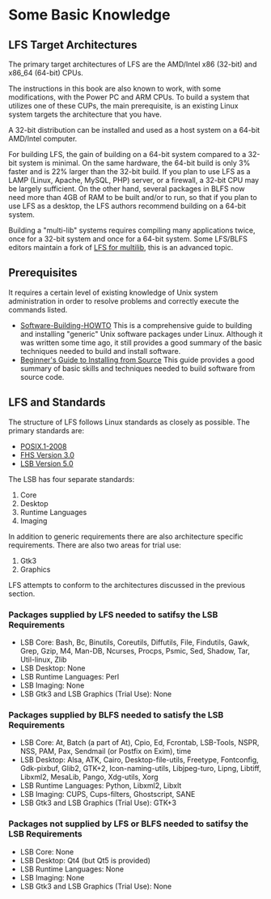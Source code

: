 # Some Basic Knowledge

## LFS Target Architectures
The primary target architectures of LFS are the AMD/Intel x86 (32-bit) and
x86\_64 (64-bit) CPUs.

The instructions in this book are also known to work, with some modifications,
with the Power PC and ARM CPUs. To build a system that utilizes one of these
CUPs, the main prerequisite, is an existing Linux system targets the
architecture that you have.

A 32-bit distribution can be installed and used as a host system on a 64-bit
AMD/Intel computer.

For building LFS, the gain of building on a 64-bit system compared to a 32-bit
system is minimal. On the same hardware, the 64-bit build is only 3% faster and
is 22% larger than the 32-bit build. If you plan to use LFS as a LAMP (Linux,
Apache, MySQL, PHP) server, or
a firewall, a 32-bit CPU may be largely sufficient. On the other hand, several
packages in BLFS now need more than 4GB of RAM to be built and/or to run, so
that if you plan to use LFS as a desktop, the LFS authors recommend building on
a 64-bit system.

Building a "multi-lib" systems requires compiling many applications twice, once
for a 32-bit system and once for a 64-bit system. Some LFS/BLFS editors maintain
a fork of
[LFS for multilib](http://www.linuxfromscratch.org/~thomas/multilib/index.html),
this is an advanced topic.

## Prerequisites
It requires a certain level of existing knowledge of Unix system administration
in order to resolve problems and correctly execute the commands listed.

* [Software-Building-HOWTO](https://tldp.org/HOWTO/Software-Building-HOWTO.html)
  This is a comprehensive guide to building and installing "generic" Unix software
  packages under Linux. Although it was written some time ago, it still provides a
  good summary of the basic techniques needed to build and install software.
* [Beginner's Guide to Installing from Source](http://moi.vonos.net/linux/beginners-installing-from-source/)
  This guide provides a good summary of basic skills and techniques needed to
  build software from source code.

## LFS and Standards
The structure of LFS follows Linux standards as closely as possible. The primary
standards are:
* [POSIX.1-2008](http://pubs.opengroup.org/onlinepubs/9699919799/)
* [FHS Version 3.0](http://refspecs.linuxfoundation.org/FHS_3.0/fhs/index.html)
* [LSB Version 5.0](http://refspecs.linuxfoundation.org/lsb.shtml)

The LSB has four separate standards:
1. Core
1. Desktop
1. Runtime Languages
1. Imaging

In addition to generic requirements there are also architecture specific
requirements. There are also two areas for trial use:
1. Gtk3
1. Graphics

LFS attempts to conform to the architectures discussed in the previous section.

### Packages supplied by LFS needed to satifsy the LSB Requirements
* LSB Core: Bash, Bc, Binutils, Coreutils, Diffutils, File, Findutils, Gawk,
  Grep, Gzip, M4, Man-DB, Ncurses, Procps, Psmic, Sed, Shadow, Tar, Util-linux,
  Zlib
* LSB Desktop: None
* LSB Runtime Languages: Perl
* LSB Imaging: None
* LSB Gtk3 and LSB Graphics (Trial Use): None

### Packages supplied by BLFS needed to satisfy the LSB Requirements
* LSB Core: At, Batch (a part of At), Cpio, Ed, Fcrontab, LSB-Tools, NSPR, NSS,
  PAM, Pax, Sendmail (or Postfix on Exim), time
* LSB Desktop: Alsa, ATK, Cairo, Desktop-file-utils, Freetype, Fontconfig,
  Gdk-pixbuf, Glib2, GTK+2, Icon-naming-utils, Libjpeg-turo, Lipng, Libtiff,
  Libxml2, MesaLib, Pango, Xdg-utils, Xorg
* LSB Runtime Languages: Python, Libxml2, Libxlt
* LSB Imaging: CUPS, Cups-filters, Ghostscript, SANE
* LSB Gtk3 and LSB Graphics (Trial Use): GTK+3

### Packages not supplied by LFS or BLFS needed to satifsy the LSB Requirements
* LSB Core: None
* LSB Desktop: Qt4 (but Qt5 is provided)
* LSB Runtime Languages: None
* LSB Imaging: None
* LSB Gtk3 and LSB Graphics (Trial Use): None
